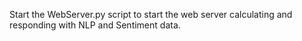 Start the WebServer.py script to start the web server calculating and responding with NLP and Sentiment data.